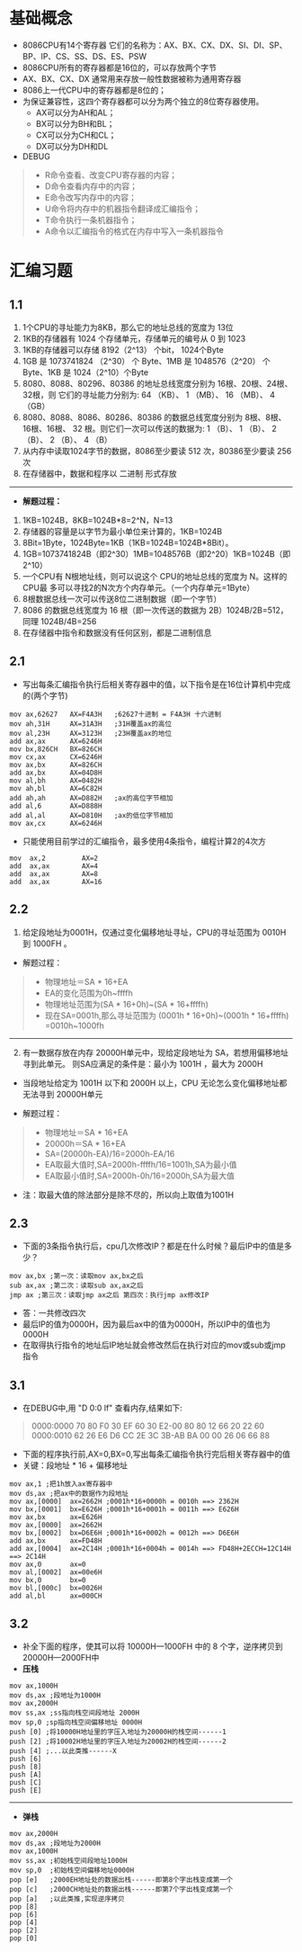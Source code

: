 # 基础概念

- 8086CPU有14个寄存器 它们的名称为：AX、BX、CX、DX、SI、DI、SP、BP、IP、CS、SS、DS、ES、PSW
- 8086CPU所有的寄存器都是16位的，可以存放两个字节
- AX、BX、CX、DX 通常用来存放一般性数据被称为通用寄存器
- 8086上一代CPU中的寄存器都是8位的；
- 为保证兼容性，这四个寄存器都可以分为两个独立的8位寄存器使用。
  - AX可以分为AH和AL；
  - BX可以分为BH和BL；
  - CX可以分为CH和CL；
  - DX可以分为DH和DL
- DEBUG

>- R命令查看、改变CPU寄存器的内容；
>- D命令查看内存中的内容；
>- E命令改写内存中的内容；
>- U命令将内存中的机器指令翻译成汇编指令；
>- T命令执行一条机器指令；
>- A命令以汇编指令的格式在内存中写入一条机器指令

# 汇编习题

## 1.1

1. 1个CPU的寻址能力为8KB，那么它的地址总线的宽度为 13位
2. 1KB的存储器有 1024 个存储单元，存储单元的编号从 0 到 1023 
3. 1KB的存储器可以存储 8192（2^13） 个bit， 1024个Byte
4. 1GB 是 1073741824 （2^30） 个 Byte、1MB 是 1048576（2^20） 个 Byte、1KB 是 1024（2^10）个Byte
5. 8080、8088、80296、80386 的地址总线宽度分别为 16根、20根、24根、32根，则 它们的寻址能力分别为: 64 （KB）、 1 （MB）、 16 （MB）、 4 （GB）
6. 8080、8088、8086、80286、80386 的数据总线宽度分别为 8根、8根、16根、16根、 32 根。则它们一次可以传送的数据为: 1 （B）、 1 （B）、 2 （B）、 2 （B）、 4 （B）
7. 从内存中读取1024字节的数据，8086至少要读 512 次，80386至少要读 256 次
8. 在存储器中，数据和程序以 二进制 形式存放

---

- **解题过程：**

1. 1KB=1024B，8KB=1024B*8=2^N，N=13
2. 存储器的容量是以字节为最小单位来计算的，1KB=1024B
3. 8Bit=1Byte，1024Byte=1KB（1KB=1024B=1024B*8Bit）。
4. 1GB=1073741824B（即2^30）1MB=1048576B（即2^20）1KB=1024B（即2^10）
5. 一个CPU有 N根地址线，则可以说这个 CPU的地址总线的宽度为 N。这样的 CPU最 多可以寻找2的N次方个内存单元。（一个内存单元=1Byte）
6. 8根数据总线一次可以传送8位二进制数据（即一个字节）
7. 8086 的数据总线宽度为 16 根（即一次传送的数据为 2B）1024B/2B=512，同理 1024B/4B=256
8. 在存储器中指令和数据没有任何区别，都是二进制信息

##  2.1

- 写出每条汇编指令执行后相关寄存器中的值，以下指令是在16位计算机中完成的(两个字节)

```assembly
mov ax,62627   AX=F4A3H   ;62627十进制 = F4A3H 十六进制
mov ah,31H     AX=31A3H   ;31H覆盖ax的高位
mov al,23H     AX=3123H   ;23H覆盖ax的地位
add ax,ax      AX=6246H 
mov bx,826CH   BX=826CH 
mov cx,ax      CX=6246H 
mov ax,bx      AX=826CH 
add ax,bx      AX=04D8H 
mov al,bh      AX=0482H 
mov ah,bl      AX=6C82H 
add ah,ah      AX=D882H   ;ax的高位字节相加
add al,6       AX=D888H 
add al,al      AX=D810H   ;ax的低位字节相加
mov ax,cx      AX=6246H
```

- 只能使用目前学过的汇编指令，最多使用4条指令，编程计算2的4次方

```assembly
mov  ax,2         AX=2 
add  ax,ax        AX=4 
add  ax,ax        AX=8 
add  ax,ax        AX=16 
```

## 2.2

1. 给定段地址为0001H，仅通过变化偏移地址寻址，CPU的寻址范围为 0010H 到 1000FH 。

- 解题过程：

>- 物理地址＝SA * 16+EA 
>- EA的变化范围为0h~ffffh 
>- 物理地址范围为(SA * 16+0h)~(SA * 16+ffffh)
>- 现在SA=0001h,那么寻址范围为 (0001h * 16+0h)~(0001h * 16+ffffh) =0010h~1000fh  

---

2.  有一数据存放在内存 20000H单元中，现给定段地址为 SA，若想用偏移地址寻到此单元。 则SA应满足的条件是：最小为 1001H ，最大为 2000H 
   - 当段地址给定为 1001H 以下和 2000H 以上，CPU 无论怎么变化偏移地址都无法寻到 20000H单元

- 解题过程：

>- 物理地址＝SA * 16+EA 
>- 20000h＝SA * 16+EA 
>- SA=(20000h-EA)/16=2000h-EA/16 
>- EA取最大值时,SA=2000h-ffffh/16=1001h,SA为最小值 
>- EA取最小值时,SA=2000h-0h/16=2000h,SA为最大值 

- 注：取最大值的除法部分是除不尽的，所以向上取值为1001H

## 2.3

- 下面的3条指令执行后，cpu几次修改IP？都是在什么时候？最后IP中的值是多少？ 

```assembly
mov ax,bx ;第一次：读取mov ax,bx之后 
sub ax,ax ;第二次：读取sub ax,ax之后 
jmp ax ;第三次：读取jmp ax之后 第四次：执行jmp ax修改IP 
```

- 答：一共修改四次
- 最后IP的值为0000H，因为最后ax中的值为0000H，所以IP中的值也为0000H 
- 在取得执行指令的地址后IP地址就会修改然后在执行对应的mov或sub或jmp指令

## 3.1

- 在DEBUG中,用 "D 0:0 lf" 查看内存,结果如下: 

>0000:0000 70 80 F0 30 EF 60 30 E2-00 80 80 12 66 20 22 60 
>0000:0010 62 26 E6 D6 CC 2E 3C 3B-AB BA 00 00 26 06 66 88 

- 下面的程序执行前,AX=0,BX=0,写出每条汇编指令执行完后相关寄存器中的值
- 关键：段地址 * 16 + 偏移地址

```assembly
mov ax,1 ;把1h放入ax寄存器中
mov ds,ax ;把ax中的数据作为段地址
mov ax,[0000]  ax=2662H ;0001h*16+0000h = 0010h ==> 2362H
mov bx,[0001]  bx=E626H ;0001h*16+0001h = 0011h ==> E626H
mov ax,bx      ax=E626H 
mov ax,[0000]  ax=2662H 
mov bx,[0002]  bx=D6E6H ;0001h*16+0002h = 0012h ==> D6E6H
add ax,bx      ax=FD48H 
add ax,[0004]  ax=2C14H ;0001h*16+0004h = 0014h ==> FD48H+2ECCH=12C14H ==> 2C14H
mov ax,0       ax=0   
mov al,[0002]  ax=00e6H 
mov bx,0       bx=0   
mov bl,[000c]  bx=0026H 
add al,bl      ax=000CH 
```

## 3.2

- 补全下面的程序，使其可以将 10000H—1000FH 中的 8 个字，逆序拷贝到 20000H—2000FH中
- **压栈**

```assembly
mov ax,1000H 
mov ds,ax ;段地址为1000H
mov ax,2000H 
mov ss,ax ;ss指向栈空间段地址 2000H    
mov sp,0 ;sp指向栈空间偏移地址 0000H   
push [0] ;将10000H地址里的字压入地址为20000H的栈空间------1
push [2] ;将10002H地址里的字压入地址为20002H的栈空间------2
push [4] ;...以此类推------X
push [6] 
push [8] 
push [A] 
push [C] 
push [E] 
```

---

- **弹栈**

```assembly
mov ax,2000H 
mov ds,ax ;段地址为2000H
mov ax,1000H
mov ss,ax ;初始栈空间段地址1000H 
mov sp,0  ;初始栈空间偏移地址0000H  
pop [e]   ;2000EH地址处的数据出栈------即第8个字出栈变成第一个
pop [c]   ;2000CH地址处的数据出栈------即第7个字出栈变成第一个
pop [a]   ;以此类推,实现逆序拷贝
pop [8] 
pop [6] 
pop [4] 
pop [2] 
pop [0] 
```

